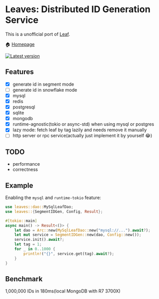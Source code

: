 # Leaves: Distributed ID Generation Service

This is a unofficial port of [Leaf](https://github.com/Meituan-Dianping/Leaf).

🏠 [Homepage](https://github.com/songzhi/leaves)

[![Latest version](https://img.shields.io/crates/v/leaves.svg)](https://crates.io/crates/leaves)

## Features
- [x] generate id in segment mode
- [ ] generate id in snowflake mode 
- [x] mysql 
- [x] redis
- [x] postgresql
- [x] sqlite
- [x] mongodb
- [x] runtime-agnostic(tokio or async-std) when using mysql or postgres
- [x] lazy mode: fetch leaf by tag lazily and needs remove it manually
- [ ] http server or rpc service(actually just implement it by yourself 😂)

## TODO
* performance
* correctness

## Example
Enabling the `mysql` and `runtime-tokio` feature:
```rust
use leaves::dao::MySqlLeafDao;
use leaves::{SegmentIDGen, Config, Result};

#[tokio::main]
async main() -> Result<()> {
    let dao = Arc::new(MySqlLeafDao::new("mysql://...").await?);
    let mut service = SegmentIDGen::new(dao, Config::new());
    service.init().await?;
    let tag = 1;
    for _ in 0..1000 {
        println!("{}", service.get(tag).await?);
    }
}
```

## Benchmark
1,000,000 IDs in 180ms(local MongoDB with R7 3700X)
